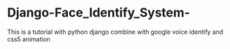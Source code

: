# Django-Face_Identify_System-
This is a tutorial with python django combine with google voice identify and css5 animation
